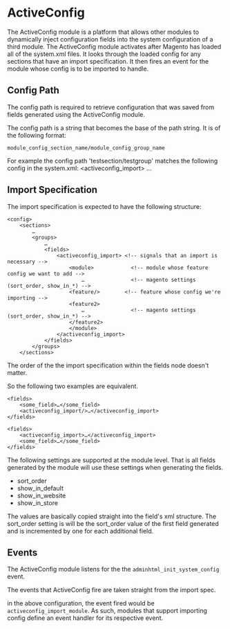 ActiveConfig
============

The ActiveConfig module is a platform that allows other modules to
dynamically inject configuration fields into the system configuration
of a third module. The ActiveConfig module activates after Magento has loaded all of the system.xml files. It looks through the loaded config for any sections that have an import specification. It then fires an event for the module whose config is to be imported to handle.

## Config Path

The config path is required to retrieve configuration that was saved
from fields generated using the ActiveConfig module.

The config path is a string that becomes the base of the path string.
It is of the following format:

	module_config_section_name/module_config_group_name

For example the config path 'testsection/testgroup' matches the following config in the system.xml:
	<config>
		<sections>
			<testsection>
				<groups>
					<testgroup>
						<fields>
							<activeconfig_import>
								…

## Import Specification

The import specification is expected to have the following structure:

	<config>
		<sections>
			…
			<groups>
				…
				<fields>
					<activeconfig_import> <!-- signals that an import is necessary -->
						<module>            <!-- module whose feature config we want to add -->
							…               <!-- magento settings (sort_order, show_in_*) -->
						<feature/>        <!-- feature whose config we're importing -->
						<feature2>
							…               <!-- magento settings (sort_order, show_in_*) -->
						</feature2>
						</module>
					</activeconfig_import>
				</fields>
			</groups>
		</sections>

The order of the the import specification within the fields node doesn't matter.

So the following two examples are equivalent.

	<fields>
		<some_field>…</some_field>
		<activeconfig_import/>…</activeconfig_import>
	</fields>

	<fields>
		<activeconfig_import>…</activeconfig_import>
		<some_field>…</some_field>
	</fields>

The following settings are supported at the module level. That is all fields generated by the module will use these settings when generating the fields.

 - sort_order
 - show_in_default
 - show_in_website
 - show_in_store

The values are basically copied straight into the field's xml structure. The sort_order setting is will be the sort_order value of the first field generated and is incremented by one for each additional field.

## Events

The ActiveConfig module listens for the the
`adminhtml_init_system_config` event.

The events that ActiveConfig fire are taken straight from
the import spec.

in the above configuration, the event fired would
be `activeconfig_import_module`. As such, modules that support importing config define an event handler for its respective event.
